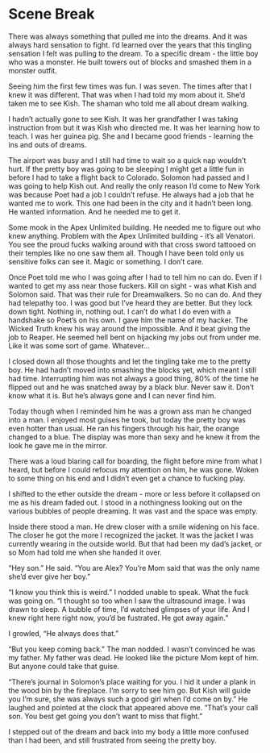 #  Scene Break

There was always something that pulled me into the dreams. And it was always
hard sensation to fight. I’d learned over the years that this tingling sensation
I felt was pulling to the dream. To a specific dream - the little boy who was a
monster. He built towers out of blocks and smashed them in a monster outfit.

Seeing him the first few times was fun. I was seven. The times after that I knew
it was different. That was when I had told my mom about it. She’d taken me to
see Kish. The shaman who told me all about dream walking.

I hadn’t actually gone to see Kish. It was her grandfather I was taking
instruction from but it was Kish who directed me. It was her learning how to
teach. I was her guinea pig. She and I became good friends - learning the ins
and outs of dreams.

The airport was busy and I still had time to wait so a quick nap wouldn’t hurt.
If the pretty boy was going to be sleeping I might get a little fun in before I
had to take a flight back to Colorado. Solomon had passed and I was going to
help Kish out. And really the only reason I’d come to New York was because Poet
had a job I couldn’t refuse. He always had a job that he wanted me to work. This
one had been in the city and it hadn’t been long. He wanted information. And he
needed me to get it.

Some mook in the Apex Unlimited building. He needed me to figure out who knew
anything. Problem with the Apex Unlimited building - it’s all Venatori. You see
the proud fucks walking around with that cross sword tattooed on their temples
like no one saw them all. Though I have been told only us sensitive folks can
see it. Magic or something. I don’t care.

Once Poet told me who I was going after I had to tell him no can do. Even if I
wanted to get my ass near those fuckers. Kill on sight - was what Kish and
Solomon said. That was their rule for Dreamwalkers. So no can do. And they had
telepathy too. I was good but I’ve heard they are better. But they lock down
tight. Nothing in, nothing out. I can’t do what I do even with a handshake so
Poet’s on his own. I gave him the name of my hacker. The Wicked Truth knew his
way around the impossible. And it beat giving the job to Reaper. He seemed hell
bent on hijacking my jobs out from under me. Like it was some sort of game.
Whatever…

I closed down all those thoughts and let the tingling take me to the pretty boy.
He had hadn’t moved into smashing the blocks yet, which meant I still had time.
Interrupting him was not always a good thing, 80% of the time he flipped out and
he was snatched away by a black blur. Never saw it. Don’t know what it is. But
he’s always gone and I can never find him.

Today though when I reminded him he was a grown ass man he changed into a man. I
enjoyed most guises he took, but today the pretty boy was even hotter than
usual. He ran his fingers through his hair, the orange changed to a blue. The
display was more than sexy and he knew it from the look he gave me in the
mirror.

There was a loud blaring call for boarding, the flight before mine from what I
heard, but before I could refocus my attention on him, he was gone. Woken to
some thing on his end and I didn’t even get a chance to fucking play.

I shifted to the ether outside the dream - more or less before it collapsed on
me as his dream faded out. I stood in a nothingness looking out on the various
bubbles of people dreaming. It was vast and the space was empty.

Inside there stood a man. He drew closer with a smile widening on his face. The
closer he got the more I recognized the jacket. It was the jacket I was
currently wearing in the outside world. But that had been my dad’s jacket, or so
Mom had told me when she handed it over.

“Hey son.” He said. “You are Alex? You’re Mom said that was the only name she’d
ever give her boy.”

“I know you think this is weird.” I nodded unable to speak. What the fuck was
going on. “I thought so too when I saw the ultrasound image. I was drawn to
sleep. A bubble of time, I’d watched glimpses of your life. And I knew right
here right now, you’d be fustrated. He got away again.”

I growled, “He always does that.”

“But you keep coming back.” The man nodded. I wasn’t convinced he was my father.
My father was dead. He looked like the picture Mom kept of him. But anyone could
take that guise.

“There’s journal in Solomon’s place waiting for you. I hid it under a plank in
the wood bin by the fireplace. I’m sorry to see him go. But Kish will guide you
I’m sure, she was always such a good girl when I’d come on by.” He laughed and
pointed at the clock that appeared above me. “That’s your call son. You best get
going you don’t want to miss that flight.”

I stepped out of the dream and back into my body a little more confused than I
had been, and still frustrated from seeing the pretty boy.

